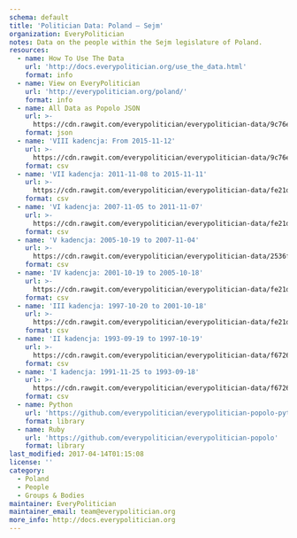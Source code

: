 ```yaml
---
schema: default
title: 'Politician Data: Poland — Sejm'
organization: EveryPolitician
notes: Data on the people within the Sejm legislature of Poland.
resources:
  - name: How To Use The Data
    url: 'http://docs.everypolitician.org/use_the_data.html'
    format: info
  - name: View on EveryPolitician
    url: 'http://everypolitician.org/poland/'
    format: info
  - name: All Data as Popolo JSON
    url: >-
      https://cdn.rawgit.com/everypolitician/everypolitician-data/9c76e8eb706d5d53a1b230222defff4edc819069/data/Poland/Sejm/ep-popolo-v1.0.json
    format: json
  - name: 'VIII kadencja: From 2015-11-12'
    url: >-
      https://cdn.rawgit.com/everypolitician/everypolitician-data/9c76e8eb706d5d53a1b230222defff4edc819069/data/Poland/Sejm/term-8.csv
    format: csv
  - name: 'VII kadencja: 2011-11-08 to 2015-11-11'
    url: >-
      https://cdn.rawgit.com/everypolitician/everypolitician-data/fe21dfc90890855cff355b47090b91b8f8f77720/data/Poland/Sejm/term-7.csv
    format: csv
  - name: 'VI kadencja: 2007-11-05 to 2011-11-07'
    url: >-
      https://cdn.rawgit.com/everypolitician/everypolitician-data/fe21dfc90890855cff355b47090b91b8f8f77720/data/Poland/Sejm/term-6.csv
    format: csv
  - name: 'V kadencja: 2005-10-19 to 2007-11-04'
    url: >-
      https://cdn.rawgit.com/everypolitician/everypolitician-data/2536fc1574ede8e3d3a38d45fae50162356f79b5/data/Poland/Sejm/term-5.csv
    format: csv
  - name: 'IV kadencja: 2001-10-19 to 2005-10-18'
    url: >-
      https://cdn.rawgit.com/everypolitician/everypolitician-data/fe21dfc90890855cff355b47090b91b8f8f77720/data/Poland/Sejm/term-4.csv
    format: csv
  - name: 'III kadencja: 1997-10-20 to 2001-10-18'
    url: >-
      https://cdn.rawgit.com/everypolitician/everypolitician-data/fe21dfc90890855cff355b47090b91b8f8f77720/data/Poland/Sejm/term-3.csv
    format: csv
  - name: 'II kadencja: 1993-09-19 to 1997-10-19'
    url: >-
      https://cdn.rawgit.com/everypolitician/everypolitician-data/f67263fe170e0fae649c15c63235d80840f44dd8/data/Poland/Sejm/term-2.csv
    format: csv
  - name: 'I kadencja: 1991-11-25 to 1993-09-18'
    url: >-
      https://cdn.rawgit.com/everypolitician/everypolitician-data/f67263fe170e0fae649c15c63235d80840f44dd8/data/Poland/Sejm/term-1.csv
    format: csv
  - name: Python
    url: 'https://github.com/everypolitician/everypolitician-popolo-python'
    format: library
  - name: Ruby
    url: 'https://github.com/everypolitician/everypolitician-popolo'
    format: library
last_modified: 2017-04-14T01:15:08
license: ''
category:
  - Poland
  - People
  - Groups & Bodies
maintainer: EveryPolitician
maintainer_email: team@everypolitician.org
more_info: http://docs.everypolitician.org
---
```

